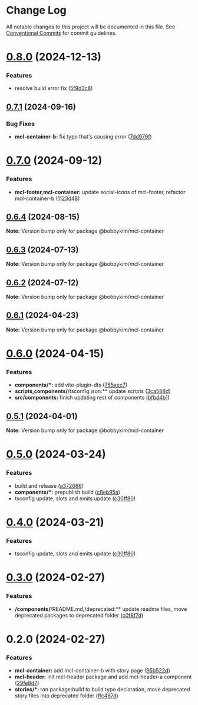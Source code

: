 # Change Log

All notable changes to this project will be documented in this file.
See [Conventional Commits](https://conventionalcommits.org) for commit guidelines.

# [0.8.0](https://github.com/bobbykim89/manguito-component-library/compare/@bobbykim/mcl-container@0.7.1...@bobbykim/mcl-container@0.8.0) (2024-12-13)


### Features

* resolve build error fix ([5f9d3c8](https://github.com/bobbykim89/manguito-component-library/commit/5f9d3c83bb82404ff09795e847e62e2a6c49df27))





## [0.7.1](https://github.com/bobbykim89/manguito-component-library/compare/@bobbykim/mcl-container@0.7.0...@bobbykim/mcl-container@0.7.1) (2024-09-16)


### Bug Fixes

* **mcl-container-b:** fix typo that's causing error ([7dd979f](https://github.com/bobbykim89/manguito-component-library/commit/7dd979ff9eb0dfd96b794fded276c10f04cf27ce))





# [0.7.0](https://github.com/bobbykim89/manguito-component-library/compare/@bobbykim/mcl-container@0.6.4...@bobbykim/mcl-container@0.7.0) (2024-09-12)


### Features

* **mcl-footer,mcl-container:** update social-icons of mcl-footer, refactor mcl-container-b ([1123d48](https://github.com/bobbykim89/manguito-component-library/commit/1123d48d0be1195e35a2c348f5082585e29eeae4))





## [0.6.4](https://github.com/bobbykim89/manguito-component-library/compare/@bobbykim/mcl-container@0.6.3...@bobbykim/mcl-container@0.6.4) (2024-08-15)

**Note:** Version bump only for package @bobbykim/mcl-container





## [0.6.3](https://github.com/bobbykim89/manguito-component-library/compare/@bobbykim/mcl-container@0.6.2...@bobbykim/mcl-container@0.6.3) (2024-07-13)

**Note:** Version bump only for package @bobbykim/mcl-container





## [0.6.2](https://github.com/bobbykim89/manguito-component-library/compare/@bobbykim/mcl-container@0.6.1...@bobbykim/mcl-container@0.6.2) (2024-07-12)

**Note:** Version bump only for package @bobbykim/mcl-container





## [0.6.1](https://github.com/bobbykim89/manguito-component-library/compare/@bobbykim/mcl-container@0.6.0...@bobbykim/mcl-container@0.6.1) (2024-04-23)

**Note:** Version bump only for package @bobbykim/mcl-container





# [0.6.0](https://github.com/bobbykim89/manguito-component-library/compare/@bobbykim/mcl-container@0.5.1...@bobbykim/mcl-container@0.6.0) (2024-04-15)


### Features

* **components/*:** add vite-plugin-dts ([765aec7](https://github.com/bobbykim89/manguito-component-library/commit/765aec738227b68b8483f8b3e02d1bd191b90f20))
* **scripts,components/**/tsconfig.json:** update scripts ([3ca588d](https://github.com/bobbykim89/manguito-component-library/commit/3ca588d692a2b9b685a1804696b1722d5f9fd874))
* **src/components:** finish updating rest of components ([bfbd4b1](https://github.com/bobbykim89/manguito-component-library/commit/bfbd4b15dcae4a244de1ac15836fa74870d20818))





## [0.5.1](https://github.com/bobbykim89/manguito-component-library/compare/@bobbykim/mcl-container@0.5.0...@bobbykim/mcl-container@0.5.1) (2024-04-01)

**Note:** Version bump only for package @bobbykim/mcl-container





# [0.5.0](https://github.com/bobbykim89/manguito-component-library/compare/@bobbykim/mcl-container@0.3.0...@bobbykim/mcl-container@0.5.0) (2024-03-24)


### Features

* build and release ([a372086](https://github.com/bobbykim89/manguito-component-library/commit/a3720861fb40dd6ec1d0e3dda1f06e2479967432))
* **components/*:** prepublish build ([c8eb95a](https://github.com/bobbykim89/manguito-component-library/commit/c8eb95a0ede6727bf183d2e9ad634ae64af1411d))
* tsconfig update, slots and emits update ([c30ff80](https://github.com/bobbykim89/manguito-component-library/commit/c30ff804c961d205ac097e20cd51285a15ca8966))





# [0.4.0](https://github.com/bobbykim89/manguito-component-library/compare/@bobbykim/mcl-container@0.3.0...@bobbykim/mcl-container@0.4.0) (2024-03-21)


### Features

* tsconfig update, slots and emits update ([c30ff80](https://github.com/bobbykim89/manguito-component-library/commit/c30ff804c961d205ac097e20cd51285a15ca8966))





# [0.3.0](https://github.com/bobbykim89/manguito-component-library/compare/@bobbykim/mcl-container@0.2.0...@bobbykim/mcl-container@0.3.0) (2024-02-27)


### Features

* **/components/**/README.md,/deprecated:** update readme files, move deprecated packages to deprecated folder ([c0f8f7d](https://github.com/bobbykim89/manguito-component-library/commit/c0f8f7df158b8fcd99b4e3d191e02e3c8a9c144d))





# 0.2.0 (2024-02-27)


### Features

* **mcl-container:** add mcl-container-b with story page ([95b522d](https://github.com/bobbykim89/manguito-component-library/commit/95b522d61a9a86422c5fbb8105a27a3957d453ac))
* **mcl-header:** init mcl-header package and add mcl-header-a component ([29fe8d7](https://github.com/bobbykim89/manguito-component-library/commit/29fe8d7b62bed93d307f340e9a378f1dfe58a03a))
* **stories/*:** ran package:build to build type declaration, move deprecated story files into deprecated folder ([ffc487d](https://github.com/bobbykim89/manguito-component-library/commit/ffc487dbcc093be7a3ccfeae98c5e10e8372a0e3))
